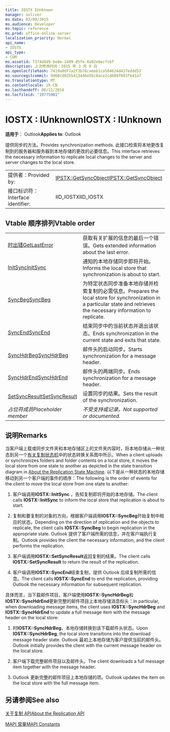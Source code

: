 ```yaml
---
title: IOSTX IUnknown
manager: soliver
ms.date: 03/09/2015
ms.audience: Developer
ms.topic: reference
ms.prod: office-online-server
localization_priority: Normal
api_name:
- IOSTX
api_type:
- COM
ms.assetid: f374d8d9-be8e-2489-d5fe-8a92e0ecfc6f
description: 上次修改时间：2015 年 3 月 9 日
ms.openlocfilehash: 7419a0df7a2f3b76caeeb1ca564624d437eddd52
ms.sourcegitcommit: 9d60cd82b5413446e5bc8ace2cd689f683fb41a7
ms.translationtype: MT
ms.contentlocale: zh-CN
ms.lasthandoff: 06/11/2018
ms.locfileid: "19775981"
---
```

# <a name="iostx--iunknown"></a><span data-ttu-id="5611b-103">IOSTX : IUnknown</span><span class="sxs-lookup"><span data-stu-id="5611b-103">IOSTX : IUnknown</span></span>

  
  
<span data-ttu-id="5611b-104">**适用于**： Outlook</span><span class="sxs-lookup"><span data-stu-id="5611b-104">**Applies to**: Outlook</span></span> 
  
<span data-ttu-id="5611b-105">提供同步的方法。</span><span class="sxs-lookup"><span data-stu-id="5611b-105">Provides synchronization methods.</span></span> <span data-ttu-id="5611b-106">此接口检索将本地更改复制到的服务器和服务器到本地存储的更改的必要信息。</span><span class="sxs-lookup"><span data-stu-id="5611b-106">This interface retrieves the necessary information to replicate local changes to the server and server changes to the local store.</span></span>
  
|||
|:-----|:-----|
|<span data-ttu-id="5611b-107">提供者：</span><span class="sxs-lookup"><span data-stu-id="5611b-107">Provided by:</span></span>  <br/> |[<span data-ttu-id="5611b-108">IPSTX::GetSyncObject</span><span class="sxs-lookup"><span data-stu-id="5611b-108">IPSTX::GetSyncObject</span></span>](iostx-setsyncresult.md) <br/> |
|<span data-ttu-id="5611b-109">接口标识符：</span><span class="sxs-lookup"><span data-stu-id="5611b-109">Interface identifier:</span></span>  <br/> |<span data-ttu-id="5611b-110">IID_IOSTX</span><span class="sxs-lookup"><span data-stu-id="5611b-110">IID_IOSTX</span></span>  <br/> |
   
## <a name="vtable-order"></a><span data-ttu-id="5611b-111">Vtable 顺序排列</span><span class="sxs-lookup"><span data-stu-id="5611b-111">Vtable order</span></span>

|||
|:-----|:-----|
|[<span data-ttu-id="5611b-112">时出错</span><span class="sxs-lookup"><span data-stu-id="5611b-112">GetLastError</span></span>](iostx-getlasterror.md) <br/> |<span data-ttu-id="5611b-113">获取有关扩展的信息的最后一个错误。</span><span class="sxs-lookup"><span data-stu-id="5611b-113">Gets extended information about the last error.</span></span>  <br/> |
|[<span data-ttu-id="5611b-114">InitSync</span><span class="sxs-lookup"><span data-stu-id="5611b-114">InitSync</span></span>](iostx-initsync.md) <br/> |<span data-ttu-id="5611b-115">通知的本地存储同步即将开始。</span><span class="sxs-lookup"><span data-stu-id="5611b-115">Informs the local store that synchronization is about to start.</span></span>  <br/> |
|[<span data-ttu-id="5611b-116">SyncBeg</span><span class="sxs-lookup"><span data-stu-id="5611b-116">SyncBeg</span></span>](iostx-syncbeg.md) <br/> |<span data-ttu-id="5611b-117">为特定状态同步准备本地存储并检索复制的必需信息。</span><span class="sxs-lookup"><span data-stu-id="5611b-117">Prepares the local store for synchronization in a particular state and retrieves the necessary information to replicate.</span></span>  <br/> |
|[<span data-ttu-id="5611b-118">SyncEnd</span><span class="sxs-lookup"><span data-stu-id="5611b-118">SyncEnd</span></span>](iostx-syncend.md) <br/> |<span data-ttu-id="5611b-119">结束同步中的当前状态并退出该状态。</span><span class="sxs-lookup"><span data-stu-id="5611b-119">Ends synchronization in the current state and exits that state.</span></span>  <br/> |
|[<span data-ttu-id="5611b-120">SyncHdrBeg</span><span class="sxs-lookup"><span data-stu-id="5611b-120">SyncHdrBeg</span></span>](iostx-synchdrbeg.md) <br/> |<span data-ttu-id="5611b-121">邮件头的启动同步。</span><span class="sxs-lookup"><span data-stu-id="5611b-121">Starts synchronization for a message header.</span></span>  <br/> |
|[<span data-ttu-id="5611b-122">SyncHdrEnd</span><span class="sxs-lookup"><span data-stu-id="5611b-122">SyncHdrEnd</span></span>](iostx-synchdrend.md) <br/> |<span data-ttu-id="5611b-123">邮件头的两端同步。</span><span class="sxs-lookup"><span data-stu-id="5611b-123">Ends synchronization for a message header.</span></span>  <br/> |
|[<span data-ttu-id="5611b-124">SetSyncResult</span><span class="sxs-lookup"><span data-stu-id="5611b-124">SetSyncResult</span></span>](iostx-setsyncresult.md) <br/> |<span data-ttu-id="5611b-125">设置同步的结果。</span><span class="sxs-lookup"><span data-stu-id="5611b-125">Sets the result of the synchronization.</span></span>  <br/> |
| <span data-ttu-id="5611b-126">*占位符成员*</span><span class="sxs-lookup"><span data-stu-id="5611b-126">*Placeholder member*</span></span>  <br/> | <span data-ttu-id="5611b-127">*不受支持或记录。*</span><span class="sxs-lookup"><span data-stu-id="5611b-127">*Not supported or documented.*</span></span>  <br/> |
   
## <a name="remarks"></a><span data-ttu-id="5611b-128">说明</span><span class="sxs-lookup"><span data-stu-id="5611b-128">Remarks</span></span>

<span data-ttu-id="5611b-129">当客户端上载或同步文件夹和本地存储区上的文件夹内容时，将本地存储从一种状态到另一个[有关复制状态机](about-the-replication-state-machine.md)中的状态转换关系图中所示。</span><span class="sxs-lookup"><span data-stu-id="5611b-129">When a client uploads or synchronizes folders and folder contents on a local store, it moves the local store from one state to another as depicted in the state transition diagram in [About the Replication State Machine](about-the-replication-state-machine.md).</span></span> <span data-ttu-id="5611b-130">以下是从一种状态的本地存储移动到另一个客户端的事件的顺序：</span><span class="sxs-lookup"><span data-stu-id="5611b-130">The following is the order of events for the client to move the local store from one state to another:</span></span>
  
1. <span data-ttu-id="5611b-131">客户端调用**IOSTX::InitSync** ，告知复制即将开始的本地存储。</span><span class="sxs-lookup"><span data-stu-id="5611b-131">The client calls **IOSTX::InitSync** to inform the local store that replication is about to start.</span></span> 
    
2. <span data-ttu-id="5611b-132">复制和要复制的对象的方向，根据客户端调用**IOSTX::SyncBeg**开始复制中相应的状态。</span><span class="sxs-lookup"><span data-stu-id="5611b-132">Depending on the direction of replication and the objects to replicate, the client calls **IOSTX::SyncBeg** to begin replication in the appropriate state.</span></span> <span data-ttu-id="5611b-133">Outlook 提供了客户端所需的信息，并在客户端执行复制。</span><span class="sxs-lookup"><span data-stu-id="5611b-133">Outlook provides the client the necessary information, and the client performs the replication.</span></span> 
    
3. <span data-ttu-id="5611b-134">客户端调用**IOSTX::SetSyncResult**返回复制的结果。</span><span class="sxs-lookup"><span data-stu-id="5611b-134">The client calls **IOSTX::SetSyncResult** to return the result of the replication.</span></span> 
    
4. <span data-ttu-id="5611b-135">客户端调用**IOSTX::SyncEnd**结束复制，提供 Outlook 后续复制所需的信息。</span><span class="sxs-lookup"><span data-stu-id="5611b-135">The client calls **IOSTX::SyncEnd** to end the replication, providing Outlook the necessary information for subsequent replication.</span></span> 
    
<span data-ttu-id="5611b-136">具体而言，当下载邮件项目，客户端使用**IOSTX::SyncHdrBeg**和**IOSTX::SyncHdrEnd**更新完整的邮件项目上本地存储消息标头：</span><span class="sxs-lookup"><span data-stu-id="5611b-136">In particular, when downloading message items, the client uses **IOSTX::SyncHdrBeg** and **IOSTX::SyncHdrEnd** to update a full message item with the message header on the local store:</span></span> 
  
1. <span data-ttu-id="5611b-137">时**IOSTX::SyncHdrBeg**，本地存储转换到该下载邮件头状态。</span><span class="sxs-lookup"><span data-stu-id="5611b-137">Upon **IOSTX::SyncHdrBeg**, the local store transitions into the download message header state.</span></span> <span data-ttu-id="5611b-138">Outlook 最初上本地存储为客户提供当前的邮件头。</span><span class="sxs-lookup"><span data-stu-id="5611b-138">Outlook initially provides the client with the current message header on the local store.</span></span>
    
2. <span data-ttu-id="5611b-139">客户端下载完整邮件项目以及邮件头。</span><span class="sxs-lookup"><span data-stu-id="5611b-139">The client downloads a full message item together with the message header.</span></span>
    
3. <span data-ttu-id="5611b-140">Outlook 更新完整的邮件项目上本地存储的项。</span><span class="sxs-lookup"><span data-stu-id="5611b-140">Outlook updates the item on the local store with the full message item.</span></span>
    
## <a name="see-also"></a><span data-ttu-id="5611b-141">另请参阅</span><span class="sxs-lookup"><span data-stu-id="5611b-141">See also</span></span>



[<span data-ttu-id="5611b-142">关于复制 API</span><span class="sxs-lookup"><span data-stu-id="5611b-142">About the Replication API</span></span>](about-the-replication-api.md)
  
[<span data-ttu-id="5611b-143">MAPI 常量</span><span class="sxs-lookup"><span data-stu-id="5611b-143">MAPI Constants</span></span>](mapi-constants.md)

